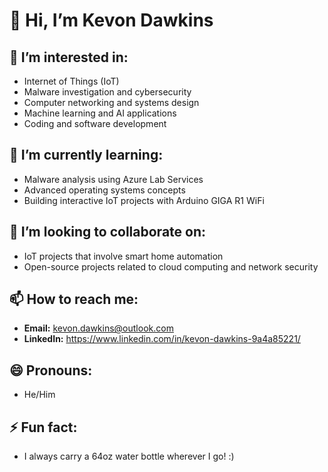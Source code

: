 # 👋 Hi, I’m Kevon Dawkins

## 👀 I’m interested in:
- Internet of Things (IoT)
- Malware investigation and cybersecurity
- Computer networking and systems design
- Machine learning and AI applications
- Coding and software development

## 🌱 I’m currently learning:
- Malware analysis using Azure Lab Services
- Advanced operating systems concepts
- Building interactive IoT projects with Arduino GIGA R1 WiFi

## 💞️ I’m looking to collaborate on:
- IoT projects that involve smart home automation
- Open-source projects related to cloud computing and network security

## 📫 How to reach me:
- **Email:** kevon.dawkins@outlook.com 
- **LinkedIn:** https://www.linkedin.com/in/kevon-dawkins-9a4a85221/

## 😄 Pronouns:
- He/Him

## ⚡ Fun fact:
- I always carry a 64oz water bottle wherever I go! :)



<!---
KDawTech/KDawTech is a ✨ special ✨ repository because its `README.md` (this file) appears on your GitHub profile.
You can click the Preview link to take a look at your changes.
--->
